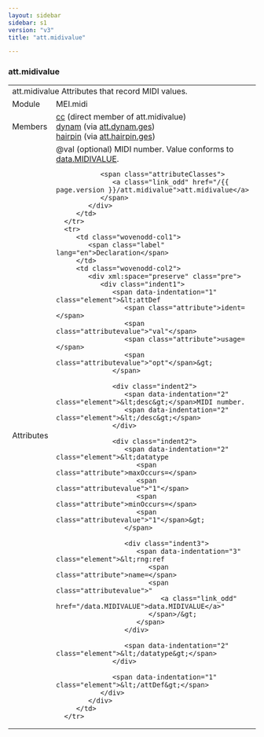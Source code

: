 ```yaml
---
layout: sidebar
sidebar: s1
version: "v3"
title: "att.midivalue"

---
```


<div class="classSpec att">
   <h3 id="att.midivalue">att.midivalue</h3>
   <table class="wovenodd">
      <tr>
         <td colspan="2" class="wovenodd-col2">
            <span class="label">att.midivalue</span> Attributes that record MIDI values.
         </td>
      </tr>
      <tr>
         <td class="wovenodd-col1">
            <span class="label" lang="en">Module</span>
         </td>
         <td class="wovenodd-col2">MEI.midi</td>
      </tr>
      <tr>
         <td class="wovenodd-col1">
            <span class="label" lang="en">Members</span>
         </td>
         <td class="wovenodd-col2">
            <div class="parent">
               <div>
                  <a class="link_odd_elementSpec" href="/{{ page.version }}/cc">cc</a> (direct member of att.midivalue)
               </div>
               <div>
                  <a class="link_odd_elementSpec" href="/{{ page.version }}/dynam">dynam</a>
                  <span> (via 
                     <a class="link_odd_classSpec" href="/{{ page.version }}/att.dynam.ges">att.dynam.ges</a>)
                  </span>
               </div>
               <div>
                  <a class="link_odd_elementSpec" href="/{{ page.version }}/hairpin">hairpin</a>
                  <span> (via 
                     <a class="link_odd_classSpec" href="/{{ page.version }}/att.hairpin.ges">att.hairpin.ges</a>)
                  </span>
               </div>
            </div>
         </td>
      </tr>
      <tr>
         <td class="wovenodd-col1">
            <span class="label" lang="en">Attributes</span>
         </td>
         <td class="wovenodd-col2">
            <div class="attributeDef">
               <span class="attribute">@val</span>
               <span class="attributeUsage">(optional)</span>
               <span class="attributeDesc">MIDI number.</span>
               Value conforms to 
               <a class="link_odd_classSpec" href="/{{ page.version }}/data.MIDIVALUE">data.MIDIVALUE</a>.
               
               <span class="attributeClasses">
                  <a class="link_odd" href="/{{ page.version }}/att.midivalue">att.midivalue</a>
               </span>
            </div>
         </td>
      </tr>
      <tr>
         <td class="wovenodd-col1">
            <span class="label" lang="en">Declaration</span>
         </td>
         <td class="wovenodd-col2">
            <div xml:space="preserve" class="pre">
               <div class="indent1">
                  <span data-indentation="1" class="element">&lt;attDef 
                     <span class="attribute">ident=</span>
                     <span class="attributevalue">"val"</span> 
                     <span class="attribute">usage=</span>
                     <span class="attributevalue">"opt"</span>&gt;
                  </span>
                  
                  <div class="indent2">
                     <span data-indentation="2" class="element">&lt;desc&gt;</span>MIDI number.
                     <span data-indentation="2" class="element">&lt;/desc&gt;</span>
                  </div>
                  
                  <div class="indent2">
                     <span data-indentation="2" class="element">&lt;datatype 
                        <span class="attribute">maxOccurs=</span>
                        <span class="attributevalue">"1"</span> 
                        <span class="attribute">minOccurs=</span>
                        <span class="attributevalue">"1"</span>&gt;
                     </span>
                     
                     <div class="indent3">
                        <span data-indentation="3" class="element">&lt;rng:ref 
                           <span class="attribute">name=</span>
                           <span class="attributevalue">"
                              <a class="link_odd" href="/data.MIDIVALUE">data.MIDIVALUE</a>"
                           </span>/&gt;
                        </span>
                     </div>
                     
                     <span data-indentation="2" class="element">&lt;/datatype&gt;</span>
                  </div>
                  
                  <span data-indentation="1" class="element">&lt;/attDef&gt;</span>
               </div>
            </div>
         </td>
      </tr>
   </table>
</div>